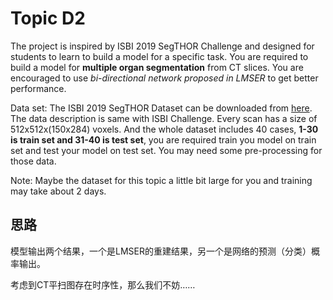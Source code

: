 # Topic D2

The project is inspired by ISBI 2019 SegTHOR Challenge and designed for students to learn to build a model for a specific task. You are required to build a model for **multiple organ segmentation** from CT slices. You are encouraged to use *bi-directional network proposed in LMSER* to get better performance.

Data set: The ISBI 2019 SegTHOR Dataset can be downloaded from [here](https://jbox.sjtu.edu.cn/l/noXQob). The data description is same with ISBI Challenge. Every scan has a size of 512x512x(150x284) voxels. And the whole dataset includes 40 cases, **1-30 is train set and 31-40 is test set**, you are required train you model on train set and test your model on test set. You may need some pre-processing for those data.

Note: Maybe the dataset for this topic a little bit large for you and training may take
about 2 days.

## 思路

模型输出两个结果，一个是LMSER的重建结果，另一个是网络的预测（分类）概率输出。

考虑到CT平扫图存在时序性，那么我们不妨……
